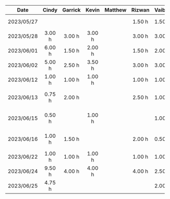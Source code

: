 |    Date    | Cindy  | Garrick | Kevin  | Matthew | Rizwan | Vaibhav |           Task            |
| :--------: | :----: |:-------:| :----: | :-----: | :----: | :------ | :-----------------------: |
| 2023/05/27 |        |         |        |         | 1.50 h |  1.50h  |    Brainstorming Ideas    |
| 2023/05/28 | 3.00 h | 3.00 h  | 3.00 h |         | 3.00 h |  3.00h  |     Demo Presentation     |
| 2023/06/01 | 6.00 h | 1.50 h  | 2.00 h |         | 1.50 h |  2.00h  |   D1: Project Proposal    |
| 2023/06/02 | 5.00 h | 2.50 h  | 3.50 h |         | 3.00 h |  3.00h  |   D1: Project Proposal    |
| 2023/06/12 | 1.00 h | 1.00 h  | 1.00 h |         | 1.00 h |  1.00h  |   Architectural Diagram   |
| 2023/06/13 | 0.75 h | 2.00 h  |        |         | 2.50 h |  1.00h  | D2: Buddy Team Evaluation |
| 2023/06/15 | 0.50 h |         | 1.00 h |         |        |  1.00h  | D2: Buddy Team Evaluation |
| 2023/06/16 | 1.00 h | 1.50 h  |        |         | 2.00 h |  0.50h  | D2: Buddy Team Evaluation |
| 2023/06/22 | 1.00 h | 1.00 h  | 1.00 h |         | 1.00 h |  1.00h  | D3: Prototype Demo (Plan) |
| 2023/06/24 | 9.50 h | 4.00 h  | 4.00 h |         | 4.00 h |  2.50h  |    D3: Prototype Demo     |
| 2023/06/25 | 4.75 h |         |        |         |        |  2.00h  |    D3: Prototype Demo     |
